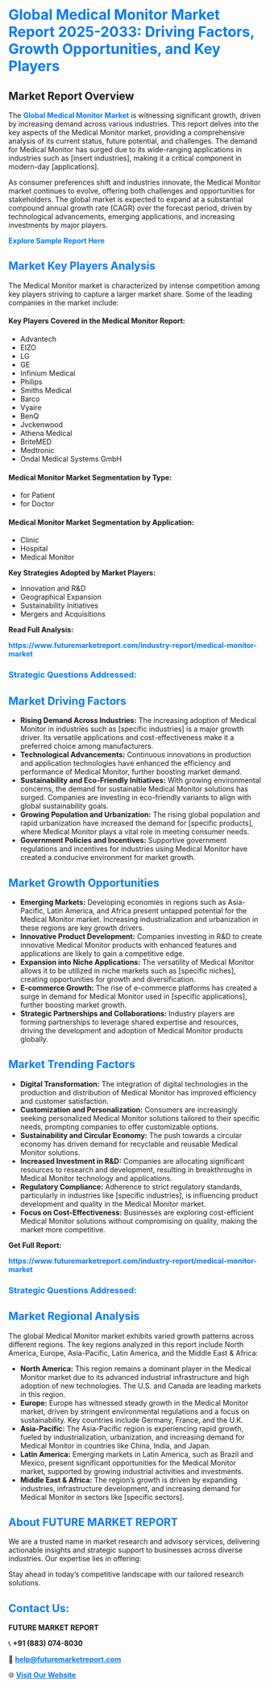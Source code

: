 <h1 style="color: #007BFF;">Global Medical Monitor Market Report 2025-2033: Driving Factors, Growth Opportunities, and Key Players</h1>

<section id="overview">
<h2>Market Report Overview</h2>
<p>The <a href="https://www.futuremarketreport.com/industry-report/medical-monitor-market" style="color: #007BFF; text-decoration: none;"><strong>Global Medical Monitor Market</strong></a> is witnessing significant growth, driven by increasing demand across various industries. This report delves into the key aspects of the Medical Monitor market, providing a comprehensive analysis of its current status, future potential, and challenges. The demand for Medical Monitor has surged due to its wide-ranging applications in industries such as [insert industries], making it a critical component in modern-day [applications].</p>
<p>As consumer preferences shift and industries innovate, the Medical Monitor market continues to evolve, offering both challenges and opportunities for stakeholders. The global market is expected to expand at a substantial compound annual growth rate (CAGR) over the forecast period, driven by technological advancements, emerging applications, and increasing investments by major players.</p>
</section>

<section id="overview">
<p><a href="https://www.futuremarketreport.com/request-sample/reportId=125205" style="color: #007BFF; text-decoration: none;"><strong>Explore Sample Report Here</strong></a></p>
</section>

<section id="key-players">
<h2 style="color: #007BFF;">Market Key Players Analysis</h2>
<p>The Medical Monitor market is characterized by intense competition among key players striving to capture a larger market share. Some of the leading companies in the market include:</p>
<h4>Key Players Covered in the Medical Monitor Report:</h4>
<ul><li>Advantech</li><li>EIZO</li><li>LG</li><li>GE</li><li>Infinium Medical</li><li>Philips</li><li>Smiths Medical</li><li>Barco</li><li>Vyaire</li><li>BenQ</li><li>Jvckenwood</li><li>Athena Medical</li><li>BriteMED</li><li>Medtronic</li><li>Ondal Medical Systems GmbH</li></ul>
<h4>Medical Monitor Market Segmentation by Type:</h4>
<ul><li>for Patient</li><li>for Doctor</li></ul>

<h4>Medical Monitor Market Segmentation by Application:</h4>
<ul><li>Clinic</li><li>Hospital</li><li>Medical Monitor</li></ul>
<p><strong>Key Strategies Adopted by Market Players:</strong></p>
<ul>
<li>Innovation and R&D</li>
<li>Geographical Expansion</li>
<li>Sustainability Initiatives</li>
<li>Mergers and Acquisitions</li>
</ul>
</section>

<section>
<p><strong>Read Full Analysis: </strong></p><a href="https://www.futuremarketreport.com/industry-report/medical-monitor-market" style="color: #007BFF; text-decoration: none;"><strong>https://www.futuremarketreport.com/industry-report/medical-monitor-market</strong></a>
<h3 style="color: #007BFF;">Strategic Questions Addressed:</h3>
</section>

<section id="driving-factors">
<h2 style="color: #007BFF;">Market Driving Factors</h2>
<ul>
<li><strong>Rising Demand Across Industries:</strong> The increasing adoption of Medical Monitor in industries such as [specific industries] is a major growth driver. Its versatile applications and cost-effectiveness make it a preferred choice among manufacturers.</li>
<li><strong>Technological Advancements:</strong> Continuous innovations in production and application technologies have enhanced the efficiency and performance of Medical Monitor, further boosting market demand.</li>
<li><strong>Sustainability and Eco-Friendly Initiatives:</strong> With growing environmental concerns, the demand for sustainable Medical Monitor solutions has surged. Companies are investing in eco-friendly variants to align with global sustainability goals.</li>
<li><strong>Growing Population and Urbanization:</strong> The rising global population and rapid urbanization have increased the demand for [specific products], where Medical Monitor plays a vital role in meeting consumer needs.</li>
<li><strong>Government Policies and Incentives:</strong> Supportive government regulations and incentives for industries using Medical Monitor have created a conducive environment for market growth.</li>
</ul>
</section>

<section id="growth-opportunities">
<h2 style="color: #007BFF;">Market Growth Opportunities</h2>
<ul>
<li><strong>Emerging Markets:</strong> Developing economies in regions such as Asia-Pacific, Latin America, and Africa present untapped potential for the Medical Monitor market. Increasing industrialization and urbanization in these regions are key growth drivers.</li>
<li><strong>Innovative Product Development:</strong> Companies investing in R&D to create innovative Medical Monitor products with enhanced features and applications are likely to gain a competitive edge.</li>
<li><strong>Expansion into Niche Applications:</strong> The versatility of Medical Monitor allows it to be utilized in niche markets such as [specific niches], creating opportunities for growth and diversification.</li>
<li><strong>E-commerce Growth:</strong> The rise of e-commerce platforms has created a surge in demand for Medical Monitor used in [specific applications], further boosting market growth.</li>
<li><strong>Strategic Partnerships and Collaborations:</strong> Industry players are forming partnerships to leverage shared expertise and resources, driving the development and adoption of Medical Monitor products globally.</li>
</ul>
</section>

<section id="trending-factors">
<h2 style="color: #007BFF;">Market Trending Factors</h2>
<ul>
<li><strong>Digital Transformation:</strong> The integration of digital technologies in the production and distribution of Medical Monitor has improved efficiency and customer satisfaction.</li>
<li><strong>Customization and Personalization:</strong> Consumers are increasingly seeking personalized Medical Monitor solutions tailored to their specific needs, prompting companies to offer customizable options.</li>
<li><strong>Sustainability and Circular Economy:</strong> The push towards a circular economy has driven demand for recyclable and reusable Medical Monitor solutions.</li>
<li><strong>Increased Investment in R&D:</strong> Companies are allocating significant resources to research and development, resulting in breakthroughs in Medical Monitor technology and applications.</li>
<li><strong>Regulatory Compliance:</strong> Adherence to strict regulatory standards, particularly in industries like [specific industries], is influencing product development and quality in the Medical Monitor market.</li>
<li><strong>Focus on Cost-Effectiveness:</strong> Businesses are exploring cost-efficient Medical Monitor solutions without compromising on quality, making the market more competitive.</li>
</ul>
</section>

<section>
<p><strong>Get Full Report: </strong></p><a href="https://www.futuremarketreport.com/industry-report/medical-monitor-market" style="color: #007BFF; text-decoration: none;"><strong>https://www.futuremarketreport.com/industry-report/medical-monitor-market</strong></a>
<h3 style="color: #007BFF;">Strategic Questions Addressed:</h3>
</section>


<section id="regional-analysis">
<h2 style="color: #007BFF;">Market Regional Analysis</h2>
<p>The global Medical Monitor market exhibits varied growth patterns across different regions. The key regions analyzed in this report include North America, Europe, Asia-Pacific, Latin America, and the Middle East & Africa:</p>
<ul>
<li><strong>North America:</strong> This region remains a dominant player in the Medical Monitor market due to its advanced industrial infrastructure and high adoption of new technologies. The U.S. and Canada are leading markets in this region.</li>
<li><strong>Europe:</strong> Europe has witnessed steady growth in the Medical Monitor market, driven by stringent environmental regulations and a focus on sustainability. Key countries include Germany, France, and the U.K.</li>
<li><strong>Asia-Pacific:</strong> The Asia-Pacific region is experiencing rapid growth, fueled by industrialization, urbanization, and increasing demand for Medical Monitor in countries like China, India, and Japan.</li>
<li><strong>Latin America:</strong> Emerging markets in Latin America, such as Brazil and Mexico, present significant opportunities for the Medical Monitor market, supported by growing industrial activities and investments.</li>
<li><strong>Middle East & Africa:</strong> The region’s growth is driven by expanding industries, infrastructure development, and increasing demand for Medical Monitor in sectors like [specific sectors].</li>
</ul>
</section>

<footer>
<h2 style="color: #007BFF;">About FUTURE MARKET REPORT</h2>
<p>We are a trusted name in market research and advisory services, delivering actionable insights and strategic support to businesses across diverse industries. Our expertise lies in offering:</p>

<p>Stay ahead in today’s competitive landscape with our tailored research solutions.</p>

<h2 style="color: #007BFF;">Contact Us:</h2>
<p><strong>FUTURE MARKET REPORT</strong></p>
<p>📞 <strong>+91 (883) 074-8030</strong></p>
<p>📧 <strong><a href="mailto:help@futuremarketreport.com" style="color: #007BFF;">help@futuremarketreport.com</a></strong></p>
<p>🌐 <strong><a href="https://www.futuremarketreport.com/" style="color: #007BFF;">Visit Our Website</a></strong></p>
</footer>